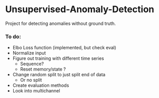 # Unsupervised-Anomaly-Detection
Project for detecting anomalies without ground truth.

### To do:
* Elbo Loss function (implemented, but check eval)
* Normalize input
* Figure out training with different time series
    * Sequence?
    * Reset memory/state ?
* Change random split to just split end of data
    * Or no split
* Create evaluation methods
* Look into multichannel